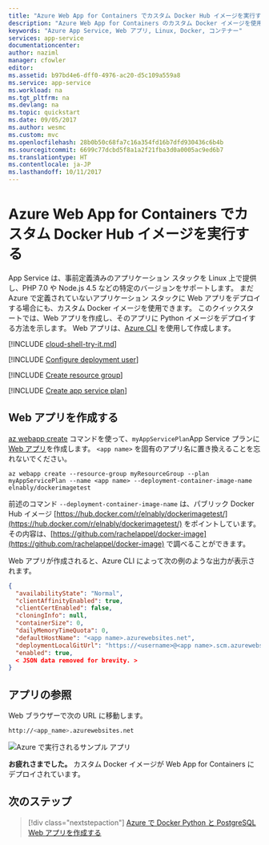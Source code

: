 ```yaml
---
title: "Azure Web App for Containers でカスタム Docker Hub イメージを実行する | Microsoft Docs"
description: "Azure Web App for Containers のカスタム Docker イメージを使用する方法。"
keywords: "Azure App Service, Web アプリ, Linux, Docker, コンテナー"
services: app-service
documentationcenter: 
author: naziml
manager: cfowler
editor: 
ms.assetid: b97bd4e6-dff0-4976-ac20-d5c109a559a8
ms.service: app-service
ms.workload: na
ms.tgt_pltfrm: na
ms.devlang: na
ms.topic: quickstart
ms.date: 09/05/2017
ms.author: wesmc
ms.custom: mvc
ms.openlocfilehash: 28b0b50c68fa7c16a354fd16b7dfd930436c6b4b
ms.sourcegitcommit: 6699c77dcbd5f8a1a2f21fba3d0a0005ac9ed6b7
ms.translationtype: HT
ms.contentlocale: ja-JP
ms.lasthandoff: 10/11/2017
---
```

# <a name="run-a-custom-docker-hub-image-in-azure-web-app-for-containers"></a>Azure Web App for Containers でカスタム Docker Hub イメージを実行する #

App Service は、事前定義済みのアプリケーション スタックを Linux 上で提供し、PHP 7.0 や Node.js 4.5 などの特定のバージョンをサポートします。 まだ Azure で定義されていないアプリケーション スタックに Web アプリをデプロイする場合にも、カスタム Docker イメージを使用できます。 このクイックスタートでは、Web アプリを作成し、そのアプリに Python イメージをデプロイする方法を示します。 Web アプリは、[Azure CLI](https://docs.microsoft.com/cli/azure/get-started-with-azure-cli) を使用して作成します。

[!INCLUDE [cloud-shell-try-it.md](../../../includes/cloud-shell-try-it.md)]

[!INCLUDE [Configure deployment user](../../../includes/configure-deployment-user.md)] 

[!INCLUDE [Create resource group](../../../includes/app-service-web-create-resource-group.md)] 

[!INCLUDE [Create app service plan](../../../includes/app-service-web-create-app-service-plan-linux.md)] 

## <a name="create-a-web-app"></a>Web アプリを作成する

[az webapp create](/cli/azure/webapp#create) コマンドを使って、`myAppServicePlan`App Service プランに [Web アプリ](../app-service-web-overview.md)を作成します。 `<app name>` を固有のアプリ名に置き換えることを忘れないでください。

```azurecli-interactive
az webapp create --resource-group myResourceGroup --plan myAppServicePlan --name <app name> --deployment-container-image-name elnably/dockerimagetest
```

前述のコマンド `--deployment-container-image-name` は、パブリック Docker Hub イメージ [https://hub.docker.com/r/elnably/dockerimagetest/](https://hub.docker.com/r/elnably/dockerimagetest/) をポイントしています。 その内容は、[https://github.com/rachelappel/docker-image](https://github.com/rachelappel/docker-image) で調べることができます。

Web アプリが作成されると、Azure CLI によって次の例のような出力が表示されます。

```json
{
  "availabilityState": "Normal",
  "clientAffinityEnabled": true,
  "clientCertEnabled": false,
  "cloningInfo": null,
  "containerSize": 0,
  "dailyMemoryTimeQuota": 0,
  "defaultHostName": "<app name>.azurewebsites.net",
  "deploymentLocalGitUrl": "https://<username>@<app name>.scm.azurewebsites.net/<app name>.git",
  "enabled": true,
  < JSON data removed for brevity. >
}
```

## <a name="browse-to-the-app"></a>アプリの参照

Web ブラウザーで次の URL に移動します。

```bash
http://<app_name>.azurewebsites.net
```

![Azure で実行されるサンプル アプリ](media/quickstart-custom-docker-image/hello-world-in-browser.png)

**お疲れさまでした。** カスタム Docker イメージが Web App for Containers にデプロイされています。

## <a name="next-steps"></a>次のステップ

> [!div class="nextstepaction"]
> [Azure で Docker Python と PostgreSQL Web アプリを作成する](tutorial-docker-python-postgresql-app.md)
